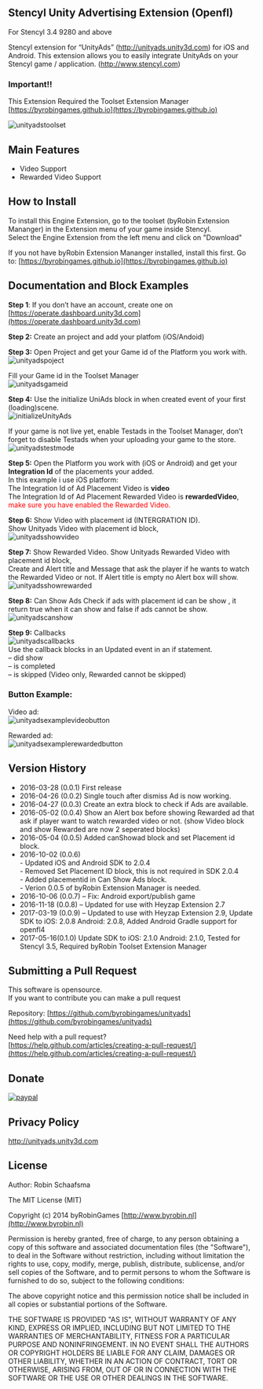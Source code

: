 ## Stencyl Unity Advertising Extension (Openfl)

For Stencyl 3.4 9280 and above

Stencyl extension for “UnityAds” (http://unityads.unity3d.com) for iOS and Android. This extension allows you to easily integrate UnityAds on your Stencyl game / application. (http://www.stencyl.com)

### Important!!

This Extension Required the Toolset Extension Manager [https://byrobingames.github.io](https://byrobingames.github.io)

![unityadstoolset](https://byrobingames.github.io/img/unityads/unityadstoolset.png)

## Main Features

  * Video Support
  * Rewarded Video Support

## How to Install

To install this Engine Extension, go to the toolset (byRobin Extension Mananger) in the Extension menu of your game inside Stencyl.<br/>
Select the Engine Extension from the left menu and click on "Download"

If you not have byRobin Extension Mananger installed, install this first.
Go to: [https://byrobingames.github.io](https://byrobingames.github.io)

## Documentation and Block Examples

**Step 1**: If you don’t have an account, create one on [https://operate.dashboard.unity3d.com](https://operate.dashboard.unity3d.com)

**Step 2:** Create an project and add your platfom (iOS/Andoid)

**Step 3:** Open Project and get your Game id of the Platform you work with.
![unityadspoject](https://byrobingames.github.io/img/unityads/unityadspoject.png)

Fill your Game id in the Toolset Manager<br/>
![unityadsgameid](https://byrobingames.github.io/img/unityads/unityadsgameid.png)

**Step 4:** Use the initialize UniAds block in when created event of your first (loading)scene.<br/>
![initializeUnityAds](https://byrobingames.github.io/img/unityads/unityadsinitialize.png)

If your game is not live yet, enable Testads in the Toolset Manager, don’t forget to disable Testads when your uploading your game to the store.<br/>
![unityadstestmode](https://byrobingames.github.io/img/unityads/unityadstestmode.png)

**Step 5:** Open the Platform you work with (iOS or Android) and get your <strong>Integration Id</strong> of the placements your added.<br/>
In this example i use iOS platform:<br/>
The Integration Id of Ad Placement Video is <strong>video</strong><br/>
The Integration Id of Ad Placement Rewarded Video is <strong>rewardedVideo</strong>,<br/>
<span style="color:red;">make sure you have enabled the Rewarded Video. </span>

**Step 6:** Show Video with placement id (INTERGRATION ID).<br/>
Show Unityads Video with placement id block,<br/>
![unityadsshowvideo](https://byrobingames.github.io/img/unityads/unityadsshowvideo.png)

**Step 7:** Show Rewarded Video.
Show Unityads Rewarded Video with placement id block,<br/>
Create and Alert title and Message that ask the player if he wants to watch the Rewarded Video or not. If Alert title is empty no Alert box will show.<br/>
![unityadsshowrewarded](https://byrobingames.github.io/img/unityads/unityadsshowrewarded.png)

**Step 8:** Can Show Ads
Check if ads with placement id can be show , it return true when it can show and false if ads cannot be show.<br/>
![unityadscanshow](https://byrobingames.github.io/img/unityads/unityadscanshow.png)

**Step 9:** Callbacks<br/>
![unityadscallbacks](https://byrobingames.github.io/img/unityads/unityadscallbacks.png)<br/>
Use the callback blocks in an Updated event in an if statement.<br/>
– did show<br/>
– is completed<br/>
– is skipped (Video only, Rewarded cannot be skipped)

### Button Example:

Video ad:<br/>
![unityadsexamplevideobutton](https://byrobingames.github.io/img/unityads/unityadsexamplevideobutton.png)

Rewarded ad:<br/>
![unityadsexamplerewardedbutton](https://byrobingames.github.io/img/unityads/unityadsexamplerewardedbutton.png)

## Version History

- 2016-03-28 (0.0.1) First release
- 2016-04-26 (0.0.2) Single touch after dismiss Ad is now working.
- 2016-04-27 (0.0.3) Create an extra block to check if Ads are available.
- 2016-05-02 (0.0.4) Show an Alert box before showing Rewarded ad that ask if player want to watch rewarded video or not. (show Video block and show Rewarded are now 2 seperated blocks)
- 2016-05-04 (0.0.5) Added canShowad block and set Placement id block.
- 2016-10-02 (0.0.6)<br />
           - Updated iOS and Android SDK to 2.0.4<br />
           - Removed Set Placement ID block, this is not required in SDK 2.0.4<br />
           - Added placementid in Can Show Ads block.<br />
           - Verion 0.0.5 of byRobin Extension Manager is needed.<br />
- 2016-10-06 (0.0.7) – Fix: Android export/publish game
- 2016-11-18 (0.0.8) – Updated for use with Heyzap Extension 2.7
- 2017-03-19 (0.0.9) – Updated to use with Heyzap Extension 2.9, Update SDK to iOS: 2.0.8 Android: 2.0.8, Added Android Gradle support for openfl4
- 2017-05-16(0.1.0) Update SDK to iOS: 2.1.0 Android: 2.1.0, Tested for Stencyl 3.5, Required byRobin Toolset Extension Manager

## Submitting a Pull Request

This software is opensource.<br/>
If you want to contribute you can make a pull request

Repository: [https://github.com/byrobingames/unityads](https://github.com/byrobingames/unityads)

Need help with a pull request?<br/>
[https://help.github.com/articles/creating-a-pull-request/](https://help.github.com/articles/creating-a-pull-request/)

## Donate

[![paypal](https://www.paypalobjects.com/en_US/i/btn/btn_donateCC_LG.gif)](https://www.paypal.com/cgi-bin/webscr?cmd=_s-xclick&hosted_button_id=HKLGFCAGKBMFL)<br />

## Privacy Policy

http://unityads.unity3d.com

## License

Author: Robin Schaafsma

The MIT License (MIT)

Copyright (c) 2014 byRobinGames [http://www.byrobin.nl](http://www.byrobin.nl)

Permission is hereby granted, free of charge, to any person obtaining a copy of this software and associated documentation files (the "Software"), to deal in the Software without restriction, including without limitation the rights to use, copy, modify, merge, publish, distribute, sublicense, and/or sell copies of the Software, and to permit persons to whom the Software is furnished to do so, subject to the following conditions:

The above copyright notice and this permission notice shall be included in all copies or substantial portions of the Software.

THE SOFTWARE IS PROVIDED "AS IS", WITHOUT WARRANTY OF ANY KIND, EXPRESS OR IMPLIED, INCLUDING BUT NOT LIMITED TO THE WARRANTIES OF MERCHANTABILITY, FITNESS FOR A PARTICULAR PURPOSE AND NONINFRINGEMENT. IN NO EVENT SHALL THE AUTHORS OR COPYRIGHT HOLDERS BE LIABLE FOR ANY CLAIM, DAMAGES OR OTHER LIABILITY, WHETHER IN AN ACTION OF CONTRACT, TORT OR OTHERWISE, ARISING FROM, OUT OF OR IN CONNECTION WITH THE SOFTWARE OR THE USE OR OTHER DEALINGS IN THE SOFTWARE.


